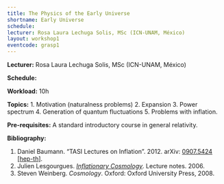 ```yaml
---
title: The Physics of the Early Universe
shortname: Early Universe
schedule: 
lecturer: Rosa Laura Lechuga Solis, MSc (ICN-UNAM, México)
layout: workshop1
eventcode: grasp1
---
```


**Lecturer:** Rosa Laura Lechuga Solis, MSc (ICN-UNAM, México)

**Schedule:** 

**Workload:** 10h

**Topics:** 1. Motivation (naturalness problems) 2. Expansion 3. Power spectrum 4. Generation of quantum fluctuations 5. Problems with inflation.

**Pre-requisites:** A standard introductory course in general relativity.

**Bibliography:**

1. Daniel Baumann. “TASI Lectures on Inflation”. 2012. arXiv: [0907.5424 [hep-th]](https://arxiv.org/abs/0907.5424).
2. Julien Lesgourgues. [*Inflationary Cosmology*](https://lesgourg.github.io/courses/Inflation_EPFL.pdf). Lecture notes. 2006.
3. Steven Weinberg. *Cosmology*. Oxford: Oxford University Press, 2008.
